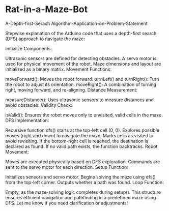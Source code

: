 # Rat-in-a-Maze-Bot
A-Depth-first-Serach Algorithm-Application-on-Problem-Statement

 Stepwise explanation of the Arduino code that uses a depth-first search (DFS) approach to navigate the maze:

Initialize Components:

Ultrasonic sensors are defined for detecting obstacles.
A servo motor is used for physical movement of the robot.
Maze dimensions and layout are initialized as a binary matrix.
Movement Functions:

moveForward(): Moves the robot forward.
turnLeft() and turnRight(): Turn the robot to adjust its orientation.
moveRight(): A combination of turning right, moving forward, and re-aligning.
Distance Measurement:

measureDistance(): Uses ultrasonic sensors to measure distances and avoid obstacles.
Validity Check:

isValid(): Ensures the robot moves only to unvisited, valid cells in the maze.
DFS Implementation:

Recursive function dfs() starts at the top-left cell (0, 0).
Explores possible moves (right and down) to navigate the maze.
Marks cells as visited to avoid revisiting.
If the bottom-right cell is reached, the destination is declared as found.
If no valid path exists, the function backtracks.
Robot Movement:

Moves are executed physically based on DFS exploration.
Commands are sent to the servo motor for each direction.
Setup Function:

Initializes sensors and servo motor.
Begins solving the maze using dfs() from the top-left corner.
Outputs whether a path was found.
Loop Function:

Empty, as the maze-solving logic completes during setup().
This structure ensures efficient navigation and pathfinding in a predefined maze using DFS. Let me know if you need clarification or adjustments!

